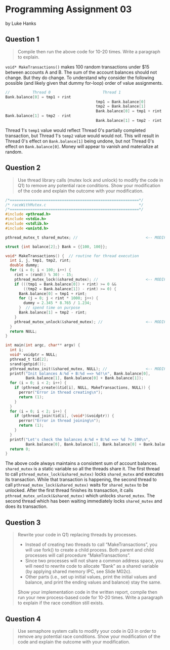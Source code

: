 # Programming Assignment 03

by Luke Hanks

## Question 1

>Compile then run the above code for 10-20 times. Write a paragraph to explain.

`void* MakeTransactions()` makes 100 random transactions under $15 between accounts A and B. The sum of the account balances should not change. But they do change. To understand why consider the following possible (and likely given that dummy for-loop) order of value assignments.

```c
//          Thread 0                       Thread 1
Bank.balance[0] = tmp1 + rint
                                        tmp1 = Bank.balance[0]
                                        tmp2 = Bank.balance[1]
                                        Bank.balance[0] = tmp1 + rint
Bank.balance[1] = tmp2 - rint
                                        Bank.balance[1] = tmp2 - rint
```

Thread 1's `temp1` value would reflect Thread 0's partially completed transaction, but Thread 1's `temp2` value would would not. This will result in Thread 0's effect on `Bank.balance[1]` being undone, but not Thread 0's  effect on `Bank.balance[0]`. Money will appear to vanish and materialize at random.

## Question 2

>Use thread library calls (mutex lock and unlock) to modify the code in Q1) to remove any potential race conditions. Show your modification of the code and explain the outcome with your modification.

```c
/*=========================================================*/
/* raceWithMutex.c                                         */
/*=========================================================*/
#include <pthread.h>
#include <stdio.h>
#include <stdlib.h>
#include <unistd.h>

pthread_mutex_t shared_mutex; //                              <-- MODIFICATION

struct {int balance[2];} Bank = {{100, 100}};

void* MakeTransactions() {  // routine for thread execution
  int i, j, tmp1, tmp2, rint;
  double dummy;
  for (i = 0; i < 100; i++) {
    rint = (rand() % 30) - 15;
    pthread_mutex_lock(&shared_mutex); //                     <-- MODIFICATION
    if (((tmp1 = Bank.balance[0]) + rint) >= 0 &&
        ((tmp2 = Bank.balance[1]) - rint) >= 0) {
      Bank.balance[0] = tmp1 + rint;
      for (j = 0; j < rint * 1000; j++) {
        dummy = 2.345 * 8.765 / 1.234;
      }  // spend time on purpose
      Bank.balance[1] = tmp2 - rint;
    }
    pthread_mutex_unlock(&shared_mutex); //                   <-- MODIFICATION
  }
  return NULL;
}

int main(int argc, char** argv) {
  int i;
  void* voidptr = NULL;
  pthread_t tid[2];
  srand(getpid());
  pthread_mutex_init(&shared_mutex, NULL); //                 <-- MODIFICATION
  printf("Init balances A:%d + B:%d ==> %d!\n", Bank.balance[0],
         Bank.balance[1], Bank.balance[0] + Bank.balance[1]);
  for (i = 0; i < 2; i++) {
    if (pthread_create(&tid[i], NULL, MakeTransactions, NULL)) {
      perror("Error in thread creating\n");
      return (1);
    }
  }
  for (i = 0; i < 2; i++) {
    if (pthread_join(tid[i], (void*)&voidptr)) {
      perror("Error in thread joining\n");
      return (1);
    }
  }
  printf("Let's check the balances A:%d + B:%d ==> %d ?= 200\n",
         Bank.balance[0], Bank.balance[1], Bank.balance[0] + Bank.balance[1]);
  return 0;
}
```

The above code always maintains a consistent sum of account balances. `shared_mutex` is a static variable so all the threads share it. The first thread to call `pthread_mutex_lock(&shared_mutex)` locks `shared_mutex` and executes its transaction. While that transaction is happening, the second thread to call `pthread_mutex_lock(&shared_mutex)` waits for `shared_mutex` to be unlocked. After the first thread finishes its transaction, it calls `pthread_mutex_unlock(&shared_mutex)` which unlocks `shared_mutex`. The second thread which has been waiting immediately locks `shared_mutex` and does its transaction.

## Question 3

>Rewrite your code in Q1) replacing threads by processes.
>
>- Instead of creating two threads to call “MakeTransactions”, you will use fork() to create a child process. Both parent and child processes will call procedure “MakeTransactions”.
>- Since two processes will not share a common address space, you will need to rewrite code to allocate “Bank” as a shared variable (by applying shared memory IPC, see Slide M02c).
>- Other parts (i.e., set up initial values, print the initial values and balance, and print the ending values and balance) stay the same.
>
>Show your implementation code in the written report, compile then run your new process-based code for 10-20 times. Write a paragraph to explain if the race condition still exists.

## Question 4

>Use semaphore system calls to modify your code in Q3 in order to remove any potential race conditions. Show your modification of the code and explain the outcome with your modification.